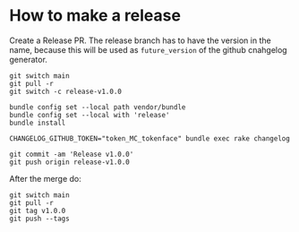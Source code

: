 # How to make a release

Create a Release PR.
The release branch has to have the version in the name, because this will be used as `future_version` of the github cnahgelog generator.

```shell
git switch main
git pull -r
git switch -c release-v1.0.0

bundle config set --local path vendor/bundle
bundle config set --local with 'release'
bundle install

CHANGELOG_GITHUB_TOKEN="token_MC_tokenface" bundle exec rake changelog

git commit -am 'Release v1.0.0'
git push origin release-v1.0.0
```

After the merge do:

```shell
git switch main
git pull -r
git tag v1.0.0
git push --tags
```
